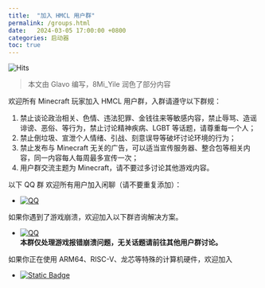 ```yaml
---
title:  "加入 HMCL 用户群"
permalink: /groups.html
date:   2024-03-05 17:00:00 +0800
categories: 启动器
toc: true
---
```


![Hits](https://hits.seeyoufarm.com/api/count/incr/badge.svg?url=https%3A%2F%2Fdocs.hmcl.net%2Fgroups.html&count_bg=%233E4245&title_bg=%233E4245&icon=&icon_color=%23E7E7E7&title=%F0%9F%91%80&edge_flat=false)

> 本文由 Glavo 编写，8Mi_Yile 润色了部分内容

欢迎所有 Minecraft 玩家加入 HMCL 用户群，入群请遵守以下群规：

1. 禁止谈论政治相关、色情、违法犯罪、金钱往来等敏感内容，禁止辱骂、造谣诽谤、恶俗、等行为，禁止讨论精神疾病、LGBT 等话题，请尊重每一个人；
2. 禁止倒垃圾、宣泄个人情绪、引战、刻意误导等破坏讨论环境的行为；
3. 禁止发布与 Minecraft 无关的广告，可以适当宣传服务器、整合包等相关内容，同一内容每人每周最多宣传一次；
4. 用户群交流主题为 Minecraft，请不要过多讨论其他游戏内容。


以下 QQ 群 欢迎所有用户加入闲聊（请不要重复添加）：

* [![QQ](https://img.shields.io/badge/HMCL_用户交流群（633640264）-blue?style=for-the-badge&logo=tencentqq&logoColor=red&label=加入)](https://qm.qq.com/q/fvJueufsvC)

如果你遇到了游戏崩溃，欢迎加入以下群咨询解决方案。<br>
* [![QQ](https://img.shields.io/badge/Minecraft_报错崩溃交流群（666546887）-blue?style=for-the-badge&logo=tencentqq&logoColor=red&label=加入)](https://qm.qq.com/q/nG0Ti1kJri)<br>
**本群仅处理游戏报错崩溃问题，无关话题请前往其他用户群讨论。**

如果你正在使用 ARM64、RISC-V、龙芯等特殊的计算机硬件，欢迎加入
* [![Static Badge](https://img.shields.io/badge/HMCL_灵车交流群（737461713）-blue?style=for-the-badge&logo=tencentqq&logoColor=red&label=加入)](https://qm.qq.com/q/C935haj8xW)

